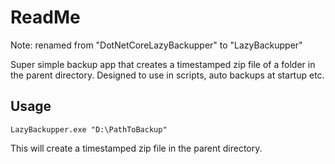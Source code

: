 # ReadMe

Note: renamed from "DotNetCoreLazyBackupper" to "LazyBackupper"

Super simple backup app that creates a timestamped zip file of a folder in the parent directory.
Designed to use in scripts, auto backups at startup etc.

## Usage

`LazyBackupper.exe "D:\PathToBackup"`

This will create a timestamped zip file in the parent directory.
